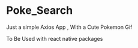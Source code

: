 # Poke_Search
Just a simple Axios App , With a Cute Pokemon Gif 

To Be Used with react native packages
